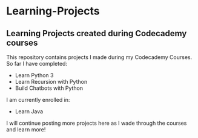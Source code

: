 # Learning-Projects
## Learning Projects created during Codecademy courses

This repository contains projects I made during my Codecademy Courses.
So far I have completed:
- Learn Python 3
- Learn Recursion with Python
- Build Chatbots with Python

I am currently enrolled in:
- Learn Java

I will continue posting more projects here as I wade through the courses and learn more!
